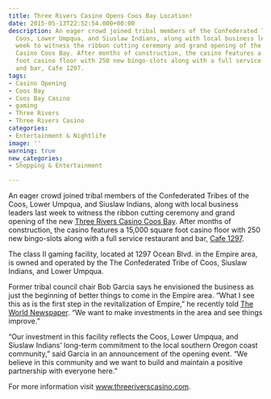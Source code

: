 ```yaml
---
title: Three Rivers Casino Opens Coos Bay Location!
date: 2015-05-13T22:52:54.000+00:00
description: An eager crowd joined tribal members of the Confederated Tribes of the
  Coos, Lower Umpqua, and Siuslaw Indians, along with local business leaders last
  week to witness the ribbon cutting ceremony and grand opening of the new Three Rivers
  Casino Coos Bay. After months of construction, the casino features a 15,000 square
  foot casino floor with 250 new bingo-slots along with a full service restaurant
  and bar, Cafe 1297.
tags:
- Casino Opening
- Coos Bay
- Coos Bay Casino
- gaming
- Three Rivers
- Three Rivers Casino
categories:
- Entertainment & Nightlife
image: ''
warning: true
new_categories:
- Shopping & Entertainment

---
```

An eager crowd joined tribal members of the Confederated Tribes of the Coos, Lower Umpqua, and Siuslaw Indians, along with local business leaders last week to witness the ribbon cutting ceremony and grand opening of the new <a href="http://threeriverscasino.com/" target="_blank">Three Rivers Casino Coos Bay</a>. After months of construction, the casino features a 15,000 square foot casino floor with 250 new bingo-slots along with a full service restaurant and bar, <a href="http://threeriverscasino.com/page/coos-bay/cafe-1297" target="_blank">Cafe 1297</a>.

The class II gaming facility, located at 1297 Ocean Blvd. in the Empire area, is owned and operated by the The Confederated Tribe of Coos, Siuslaw Indians, and Lower Umpqua.

Former tribal council chair Bob Garcia says he envisioned the business as just the beginning of better things to come in the Empire area. “What I see this as is the first step in the revitalization of Empire,” he recently told <a href="http://theworldlink.com/news/local/business/three-rivers-casino-coos-bay-to-open-may/article_41513331-ce0f-5463-a583-7635f80b0118.html" target="_blank">The World Newspaper</a>. “We want to make investments in the area and see things improve.”

“Our investment in this facility reflects the Coos, Lower Umpqua, and Siuslaw Indians’ long-term commitment to the local southern Oregon coast community,” said Garcia in an announcement of the opening event. “We believe in this community and we want to build and maintain a positive partnership with everyone here.”

For more information visit <a href="http://threeriverscasino.com/page/coos-bay/casino-coos-bay" target="_blank">www.threeriverscasino.com</a>.